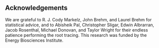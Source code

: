 
## Acknowledgements

We are grateful to 
R. J. Cody Markelz, John Brehm, and Laurel Brehm for statistical advice, 
and to 
Abisheik Pal, Christopher Sligar, Edwin Albrarran, Jacob Rosenthal, Michael Donovan, and Taylor Wright
for their endless patience performing the root tracing.
This research was funded by the Energy Biosciences Institute.